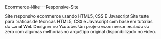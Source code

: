 Ecommerce-Nike---Responsive-Site

Site responsivo ecommerce usando HTML5, CSS E Javascript Site teste para práticas de técnicas HTML5, CSS e Javascript com base em tutorias do canal Web Designer no Youtube. Um projeto ecommerce recriado do zero com algumas melhorias no arquétipo original disponibilizado no vídeo.

